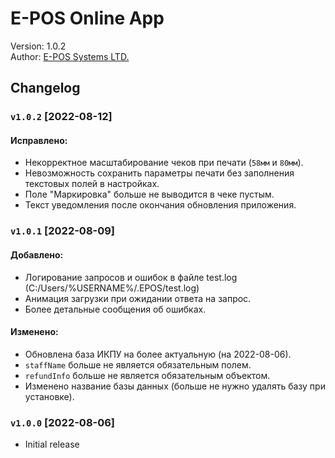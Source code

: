 # E-POS Online App
Version: 1.0.2  
Author: [E-POS Systems LTD.](https://epos.uz)  

## Changelog
### `v1.0.2` [2022-08-12]
#### Исправлено:
- Некорректное масштабирование чеков при печати (`58мм` и `80мм`).
- Невозможность сохранить параметры печати без заполнения текстовых полей в настройках.
- Поле "Маркировка" больше не выводится в чеке пустым.
- Текст уведомления после окончания обновления приложения.

### `v1.0.1` [2022-08-09]
#### Добавлено:
- Логирование запросов и ошибок в файле test.log (C:/Users/%USERNAME%/.EPOS/test.log)  
- Анимация загрузки при ожидании ответа на запрос.  
- Более детальные сообщения об ошибках.

#### Изменено:
- Обновлена база ИКПУ на более актуальную (на 2022-08-06).
- `staffName` больше не является обязательным полем.
- `refundInfo` больше не является обязательным объектом.
- Изменено название базы данных (больше не нужно удалять базу при установке).

### `v1.0.0` [2022-08-06]
- Initial release
